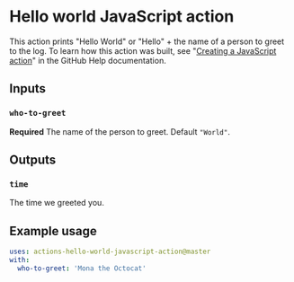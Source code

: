 # Hello world JavaScript action

This action prints "Hello World" or "Hello" + the name of a person to greet to the log. To learn how this action was built, see "[Creating a JavaScript action](https://help.github.com/en/articles/creating-a-javascript-action)" in the GitHub Help documentation.

## Inputs

### `who-to-greet`

**Required** The name of the person to greet. Default `"World"`.

## Outputs

### `time`

The time we greeted you.

## Example usage

```yaml
uses: actions-hello-world-javascript-action@master
with:
  who-to-greet: 'Mona the Octocat'
```
